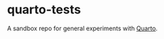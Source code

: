 
# quarto-tests

<!-- badges: start -->
<!-- badges: end -->

A sandbox repo for general experiments with [Quarto](http://quarto.org).

